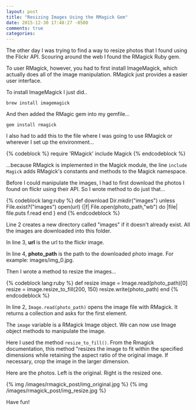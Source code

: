 ```yaml
---
layout: post
title: "Resizing Images Using the RMagick Gem"
date: 2015-12-30 17:48:27 -0500
comments: true
categories: 
---
```

The other day I was trying to find a way to resize photos that I found using the Flickr API.  Scouring around the web I found the RMagick Ruby gem.

To user RMagick, however, you had to first install ImageMagick, which actually does all of the image manipulation.  RMagick just provides a easier user interface.

To install ImageMagick I just did..

```
brew install imagemagick
```

And then added the RMagic gem into my gemfile...

```
gem install rmagick
```

I also had to add this to the file where I was going to use RMagick or wherever I set up the environment...

{% codeblock %}
require 'RMagick'
include Magick
{% endcodeblock %}

...because RMagick is implemented in the Magick module, the line ```include Magick``` adds RMagick's constants and methods to the Magick namespace.

Before I could manipulate the images, I had to first download the photos I found on flickr using their API.  So I wrote method to do just that...  


{% codeblock lang:ruby %}
 def download
    Dir.mkdir("images") unless File.exist?("images")
    open(url) {|f|
      File.open(photo_path,"wb") do |file|
          file.puts f.read
        end
      }
  end
{% endcodeblock %}

Line 2 creates a new directory called "images" if it doesn't already exist.  All the images are downloaded into this folder.  

In line 3, **url** is the url to the flickr image.

In line 4, __photo_path__ is the path to the downloaded photo image.  For example: images/img_0.jpg.

Then I wrote a method to resize the images...

{% codeblock lang:ruby %}
  def resize
    image = Image.read(photo_path)[0]
    resize = image.resize_to_fill(200, 150)
    resize.write(photo_path)
  end
{% endcodeblock %}

In line 2, ```Image.read(photo_path)``` opens the image file with RMagick.  It returns a collection and asks for the first element.

The ```image``` variable is a RMagick Image object.  We can now use Image object methods to manipulate the image.

Here I used the method ```resize_to_fill()```.  From the Rmagick documentation, this method "resizes the image to fit within the specified dimensions while retaining the aspect ratio of the original image. If necessary, crop the image in the larger dimension.

Here are the photos.  Left is the original.  Right is the resized one.

{% img /images/rmagick_post/img_original.jpg %}
{% img /images/rmagick_post/img_resize.jpg %}

Have fun!
